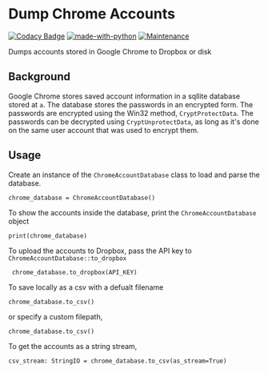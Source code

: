 # Dump Chrome Accounts
[![Codacy Badge](https://app.codacy.com/project/badge/Grade/2c2432b7825b4d28abc084b3880f1a0f)](https://www.codacy.com/manual/ThomasThelen/dump-chrome-accounts?utm_source=github.com&amp;utm_medium=referral&amp;utm_content=ThomasThelen/dump-chrome-accounts&amp;utm_campaign=Badge_Grade)
[![made-with-python](https://img.shields.io/badge/Made%20with-Python-1f425f.svg)](https://www.python.org/)
[![Maintenance](https://img.shields.io/badge/Maintained%3F-yes-green.svg)](https://GitHub.com/Naereen/StrapDown.js/graphs/commit-activity)

Dumps accounts stored in Google Chrome to Dropbox or disk 

## Background
Google Chrome stores saved account information in a sqllite database stored at ``a``. The database stores the passwords in an encrypted form. The passwords are encrypted using the Win32 method, `CryptProtectData`. The passwords can be decrypted using `CryptUnprotectData`, as long as it's done on the same user account that was used to encrypt them.

## Usage

Create an instance of the `ChromeAccountDatabase` class to load and parse the database. 

`chrome_database = ChromeAccountDatabase()`

To show the accounts inside the database, print the `ChromeAccountDatabase` object 

`print(chrome_database)`

To upload the accounts to Dropbox, pass the API key to `ChromeAccountDatabase::to_dropbox`

` chrome_database.to_dropbox(API_KEY)`

To save locally as a csv with a defualt filename

`chrome_database.to_csv()`

or specify a custom filepath,

`chrome_database.to_csv()`

To get the accounts as a string stream,

`csv_stream: StringIO = chrome_database.to_csv(as_stream=True)`

